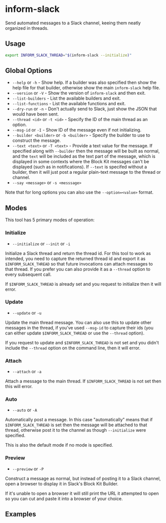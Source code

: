 # inform-slack #

Send automated messages to a Slack channel, keeing them neatly
organized in threads.

## Usage ##

```sh
export INFORM_SLACK_THREAD="$(inform-slack --initialize)"
```

## Global Options ##

* `--help` or `-h` - Show help.  If a builder was also specified then
  show the help file for that builder, otherwise show the main
  `inform-slack` help file.
* `--version` or `-V` - Show the version of `inform-slack` and then
  exit.
* `--list-builders` - List the available builders and exit.
* `--list-functions` - List the available functions and exit.
* `--dry-run` or `-n` - Don't actually send to Slack, just show the
  JSON that would have been sent.
* `--thread <id>` or `-t <id>` - Specify the ID of the main thread as
  an option.
* `--msg-id` or `-I` - Show ID of the message even if not
  initializing.
* `--builder <builder>` or `-b <builder>` - Specify the builder to use
  to construct the message.
* `--text <text>` or `-T <text>` - Provide a text value for the
  message.  If specified along with `--builder` then the message will
  be built as normal, and the `text` will be included as the text part
  of the message, which is displayed in some contexts where the Block
  Kit messages can't be displayed (such as in notifications).  If
  `--text` is specifed without a builder, then it will just post
  a regular plain-text message to the thread or channel.
* `--say <message>` or `-s <messsage>`

Note that for long options you can also use the `--option=<value>`
format.

## Modes ##

This tool has 5 primary modes of operation:

### Initialize ###

* `--initialize` or `--init` or `-i`

Initialize a Slack thread and return the thread id.  For this tool to
work as intended, you need to capture the returned thread id and
export it as `$INFORM_SLACK_THREAD` so that future invocations can
attach messages to that thread.  If you prefer you can also provide it
as a `--thread` option to every subsequent call.

If `$INFORM_SLACK_THREAD` is already set and you request to initialize
then it will error.

### Update ###

* `--update` or `-u`

Update the main thread message.  You can also use this to update other
messages in the thread, if you've used `--msg-id` to capture their ids
(you can either update `$INFORM_SLACK_THREAD` or use the `--thread`
option).

If you request to update and `$INFORM_SLACK_THREAD` is not set and you
didn't include the `--thread` option on the command line, then it will
error.

### Attach ###

* `--attach` or `-a`

Attach a message to the main thread.  If `$INFORM_SLACK_THREAD` is not
set then this will error.

### Auto ###

* `--auto` or `-A`

Automatically post a message.  In this case "automatically" means that
if `$INFORM_SLACK_THREAD` is set then the message will be attached to
that thread, otherwise post it to the channel as though `--initialize`
were specified.

This is also the default mode if no mode is specified.

### Preview ###

* `--preview` or `-P`

Construct a message as normal, but instead of posting it to a Slack
channel, open a browser to display it in Slack's Block Kit Builder.

If it's unable to open a browser it will still print the URL it
attempted to open so you can cut and paste it into a browser of your
choice.

## Examples ##

